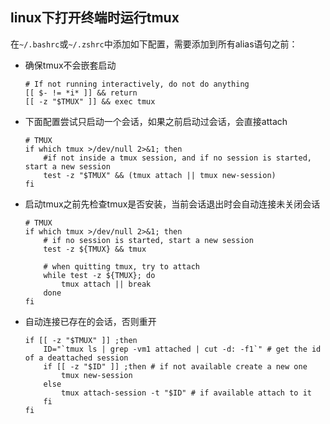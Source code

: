 ## linux下打开终端时运行tmux

在`~/.bashrc`或`~/.zshrc`中添加如下配置，需要添加到所有alias语句之前：

- 确保tmux不会嵌套启动

  ```
  # If not running interactively, do not do anything
  [[ $- != *i* ]] && return
  [[ -z "$TMUX" ]] && exec tmux
  ```

- 下面配置尝试只启动一个会话，如果之前启动过会话，会直接attach

  ```
  # TMUX
  if which tmux >/dev/null 2>&1; then
      #if not inside a tmux session, and if no session is started, start a new session
      test -z "$TMUX" && (tmux attach || tmux new-session)
  fi
  ```

- 启动tmux之前先检查tmux是否安装，当前会话退出时会自动连接未关闭会话

  ```
  # TMUX
  if which tmux >/dev/null 2>&1; then
      # if no session is started, start a new session
      test -z ${TMUX} && tmux

      # when quitting tmux, try to attach
      while test -z ${TMUX}; do
          tmux attach || break
      done
  fi
  ```

- 自动连接已存在的会话，否则重开

  ```
  if [[ -z "$TMUX" ]] ;then
      ID="`tmux ls | grep -vm1 attached | cut -d: -f1`" # get the id of a deattached session
      if [[ -z "$ID" ]] ;then # if not available create a new one
          tmux new-session
      else
          tmux attach-session -t "$ID" # if available attach to it
      fi
  fi
  ```
